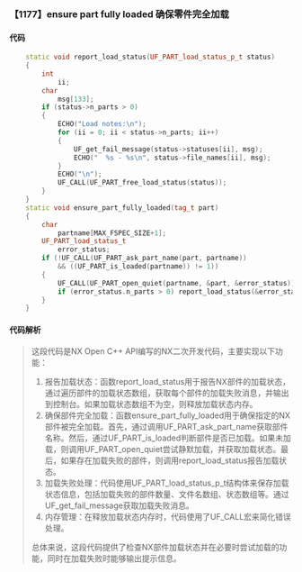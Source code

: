 ### 【1177】ensure part fully loaded 确保零件完全加载

#### 代码

```cpp
    static void report_load_status(UF_PART_load_status_p_t status)  
    {  
        int  
            ii;  
        char  
            msg[133];  
        if (status->n_parts > 0)  
        {  
            ECHO("Load notes:\n");  
            for (ii = 0; ii < status->n_parts; ii++)  
            {  
                UF_get_fail_message(status->statuses[ii], msg);  
                ECHO("  %s - %s\n", status->file_names[ii], msg);  
            }  
            ECHO("\n");  
            UF_CALL(UF_PART_free_load_status(status));  
        }  
    }  
    static void ensure_part_fully_loaded(tag_t part)  
    {  
        char  
            partname[MAX_FSPEC_SIZE+1];  
        UF_PART_load_status_t  
            error_status;  
        if (!UF_CALL(UF_PART_ask_part_name(part, partname))  
            && ((UF_PART_is_loaded(partname)) != 1))  
        {  
            UF_CALL(UF_PART_open_quiet(partname, &part, &error_status));  
            if (error_status.n_parts > 0) report_load_status(&error_status);  
        }  
    }

```

#### 代码解析

> 这段代码是NX Open C++ API编写的NX二次开发代码，主要实现以下功能：
>
> 1. 报告加载状态：函数report_load_status用于报告NX部件的加载状态，通过遍历部件的加载状态数组，获取每个部件的加载失败消息，并输出到控制台。如果加载状态数组不为空，则释放加载状态内存。
> 2. 确保部件完全加载：函数ensure_part_fully_loaded用于确保指定的NX部件被完全加载。首先，通过调用UF_PART_ask_part_name获取部件名称。然后，通过UF_PART_is_loaded判断部件是否已加载。如果未加载，则调用UF_PART_open_quiet尝试静默加载，并获取加载状态。最后，如果存在加载失败的部件，则调用report_load_status报告加载状态。
> 3. 加载失败处理：代码使用UF_PART_load_status_p_t结构体来保存加载状态信息，包括加载失败的部件数量、文件名数组、状态数组等。通过UF_get_fail_message获取加载失败消息。
> 4. 内存管理：在释放加载状态内存时，代码使用了UF_CALL宏来简化错误处理。
>
> 总体来说，这段代码提供了检查NX部件加载状态并在必要时尝试加载的功能，同时在加载失败时能够输出提示信息。
>
